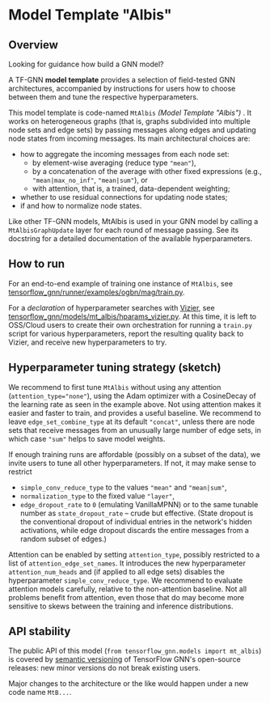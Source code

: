 # Model Template "Albis"

## Overview

Looking for guidance how build a GNN model?

A TF-GNN **model template** provides a selection of field-tested
GNN architectures, accompanied by instructions for users how to
choose between them and tune the respective hyperparameters.

This model template is code-named `MtAlbis` _(Model Template "Albis")_ .
It works on heterogeneous graphs (that is, graphs subdivided into multiple
node sets and edge sets) by passing messages along edges and updating node
states from incoming messages. Its main architectural choices are:

  * how to aggregate the incoming messages from each node set:
      * by element-wise averaging (reduce type `"mean"`),
      * by a concatenation of the average with other fixed expressions
        (e.g., `"mean|max_no_inf"`, `"mean|sum"`), or
      * with attention, that is, a trained, data-dependent weighting;
  * whether to use residual connections for updating node states;
  * if and how to normalize node states.

Like other TF-GNN models, MtAlbis is used in your GNN model by calling
a `MtAlbisGraphUpdate` layer for each round of message passing.
See its docstring for a detailed documentation of the available
hyperparameters.

## How to run

For an end-to-end example of training one instance of `MtAlbis`, see
[tensorflow_gnn/runner/examples/ogbn/mag/train.py](../../runner/examples/ogbn/mag/train.py).

For a *declaration* of hyperparameter searches with
[Vizier](https://github.com/google/vizier), see
[tensorflow_gnn/models/mt_albis/hparams_vizier.py](./hparams_vizier.py).
At this time, it is left to OSS/Cloud users to create their own orchestration
for running a `train.py` script for various hyperparameters, report the
resulting quality back to Vizier, and receive new hyperparameters to try.

## Hyperparameter tuning strategy (sketch)

We recommend to first tune `MtAlbis` without using any attention
(`attention_type="none"`), using the Adam optimizer with a CosineDecay of the
learning rate as seen in the example above. Not using attention makes it easier
and faster to train, and provides a useful baseline. We recommend to leave
`edge_set_combine_type` at its default `"concat"`, unless there are node sets
that receive messages from an unusually large number of edge sets, in which case
`"sum"` helps to save model weights.

If enough training runs are affordable (possibly on a subset of the data), we
invite users to tune all other hyperparameters. If not, it may make sense to
restrict

  * `simple_conv_reduce_type` to the values `"mean"` and `"mean|sum"`,
  * `normalization_type` to the fixed value `"layer"`,
  * `edge_dropout_rate` to `0` (emulating VanillaMPNN) or to the same
    tunable number as `state_dropout_rate` – crude but effective.
    (State dropout is the conventional dropout of individual entries in
    the network's hidden activations, while edge dropout discards the
    entire messages from a random subset of edges.)

Attention can be enabled by setting `attention_type`, possibly restricted to
a list of `attention_edge_set_names`. It introduces the new hyperparameter
`attention_num_heads` and (if applied to all edge sets) disables the
hyperparameter `simple_conv_reduce_type`. We recommend to evaluate attention
models carefully, relative to the non-attention baseline. Not all problems
benefit from attention, even those that do may become more sensitive to skews
between the training and inference distributions.

## API stability

The public API of this model (`from tensorflow_gnn.models import mt_albis`)
is covered by [semantic versioning](https://semver.org/spec/v2.0.0.html) of
TensorFlow GNN's open-source releases: new minor versions do not break existing
users.

Major changes to the architecture or the like would happen under a new code name
`MtB...`.

<!-- PLACEHOLDER FOR README GOOGLE EXTRAS -->

